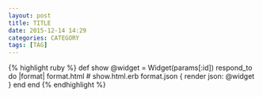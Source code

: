 ```yaml
---
layout: post
title: TITLE
date: 2015-12-14 14:29
categories: CATEGORY
tags: [TAG]
---
```


{% highlight ruby %}
def show
  @widget = Widget(params[:id])
  respond_to do |format|
    format.html # show.html.erb
    format.json { render json: @widget }
  end
end
{% endhighlight %}
